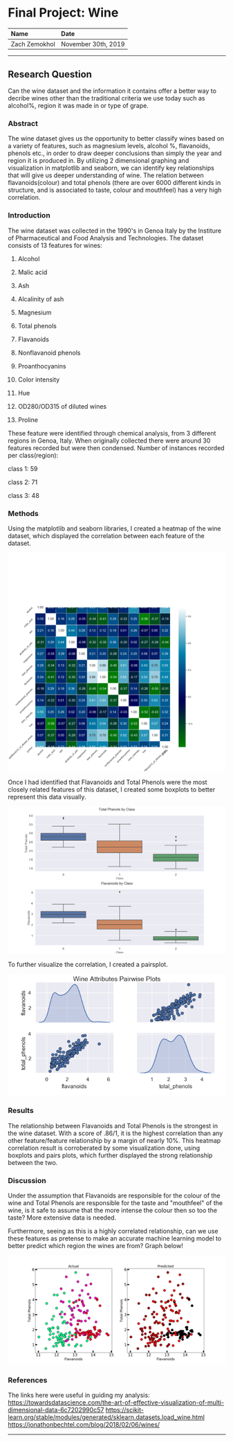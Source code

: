 # Final Project: Wine

| Name | Date |
|:-------|:---------------|
|Zach Zemokhol|November 30th, 2019|

-----

## Research Question

Can the wine dataset and the information it contains offer a better way to decribe wines other than the traditional criteria we use today such as alcohol%, region it was made in or type of grape. 

### Abstract

The wine dataset gives us the opportunity to better classify wines based on a variety of features, such as magnesium levels, alcohol %, flavanoids, phenols etc., in order to draw deeper conclusions than simply the year and region it is produced in. 
By utilizing 2 dimensional graphing and visualization in matplotlib and seaborn, we can identify key relationships that will give us deeper understanding of wine. 
The relation between flavanoids(colour) and total phenols (there are over 6000 different kinds in structure, and is associated to taste, colour and mouthfeel) has a very high correlation.


### Introduction

The wine dataset was collected in the 1990's in Genoa Italy by the Institure of Pharmaceutical and Food Analysis and Technologies. 
The dataset consists of 13 features for wines:

1) Alcohol

2) Malic acid
3) Ash
4) Alcalinity of ash  
5) Magnesium
6) Total phenols
7) Flavanoids
8) Nonflavanoid phenols
9) Proanthocyanins
10) Color intensity
11) Hue
12) OD280/OD315 of diluted wines
13) Proline         


These feature were identified through chemical analysis, from 3 different regions in Genoa, Italy. 
When originally collected there were around 30 features recorded but were then condensed. 
Number of instances recorded per class(region):

class 1: 59

class 2: 71

class 3: 48

### Methods

Using the matplotlib and seaborn libraries, I created a heatmap of the wine dataset, which displayed the correlation between each feature of the dataset. 

![Heatmap](/fplots/seaborn_heatmap/wine_heatmap.png)

Once I had identified that Flavanoids and Total Phenols were the most closely related features of this dataset, I created some boxplots to better represent this data visually.

![Total Phenols](/fplots/seaborn_heatmap/wine-TotalPhenols.png)
![Flavanoids](/fplots/seaborn_heatmap/wine-boxplot-flavanoids.png)

To further visualize the correlation, I created a pairsplot.

![Pairsplot](/fplots/seaborn_heatmap/pairs.png)

### Results

The relationship between Flavanoids and Total Phenols is the strongest in the wine dataset. With a score of .86/1, it is the highest correlation than any other feature/feature relationship by a margin of nearly 10%.
This heatmap correlation result is corroberated by some visualization done, using boxplots and pairs plots, which further displayed the strong relationship between the two. 

### Discussion

Under the assumption that Flavanoids are responsible for the colour of the wine and Total Phenols are responsible for the taste and "mouthfeel" of the wine, is it safe to assume that the more intense the colour then so too the taste? More extensive data is needed.

Furthermore, seeing as this is a highly correlated relationship, can we use these features as pretense to make an accurate machine learning model to better predict which region the wines are from? Graph below!

![KMeans Class](/plots/wine_cluster/actual-predicted-main.png)

### References
The links here were useful in guiding my analysis:
https://towardsdatascience.com/the-art-of-effective-visualization-of-multi-dimensional-data-6c7202990c57
https://scikit-learn.org/stable/modules/generated/sklearn.datasets.load_wine.html
https://jonathonbechtel.com/blog/2018/02/06/wines/

-------
